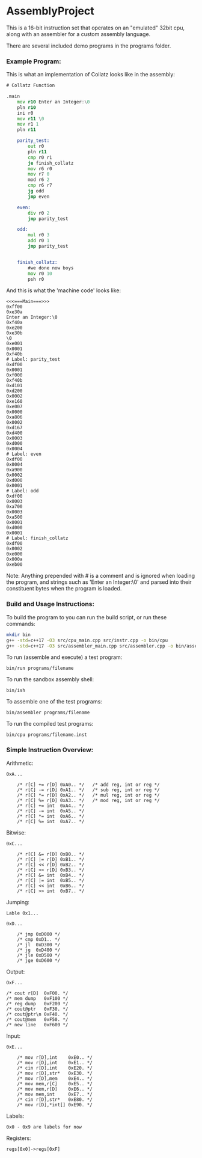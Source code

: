 # AssemblyProject

This is a 16-bit instruction set that operates on an "emulated" 32bit cpu,
along with an assembler for a custom assembly language.

There are several included demo programs in the programs folder. 

### Example Program:
This is what an implementation of Collatz looks like in the assembly:
```asm
# Collatz Function

.main
    mov r10 Enter an Integer:\0
    pln r10
    ini r0
    mov r11 \0
    mov r1 1
    pln r11

    parity_test:
        out r0
        pln r11
        cmp r0 r1
        je finish_collatz
        mov r6 r0
        mov r7 0
        mod r6 2
        cmp r6 r7
        jg odd
        jmp even

    even:
        div r0 2
        jmp parity_test

    odd:
        mul r0 3
        add r0 1
        jmp parity_test


    finish_collatz:
        #we done now boys
        mov r0 10
        psh r0
```
And this is what the 'machine code' looks like:
```
<<<===Main===>>> 
0xff00
0xe30a
Enter an Integer:\0
0xf40a
0xe200
0xe30b
\0
0xe001
0x0001
0xf40b
# Label: parity_test
0xdf00
0x0001
0xf000
0xf40b
0xd101
0xd200
0x0002
0xe160
0xe007
0x0000
0xa806
0x0002
0xd167
0xd400
0x0003
0xd000
0x0004
# Label: even
0xdf00
0x0004
0xa900
0x0002
0xd000
0x0001
# Label: odd
0xdf00
0x0003
0xa700
0x0003
0xa500
0x0001
0xd000
0x0001
# Label: finish_collatz
0xdf00
0x0002
0xe000
0x000a
0xeb00
```
Note: Anything prepended with # is a comment and is ignored when loading the program, and strings such as 'Enter an Integer:\0' and parsed into their constituent bytes when the program is loaded.

### Build and Usage Instructions:

To build the program to you can run the build script, or run these commands:
```bash
mkdir bin
g++ -std=c++17 -O3 src/cpu_main.cpp src/instr.cpp -o bin/cpu
g++ -std=c++17 -O3 src/assembler_main.cpp src/assembler.cpp -o bin/assembler
```
To run (assemble and execute) a test program:
```
bin/run programs/filename
```
To run the sandbox assembly shell:
```
bin/ish
```
To assemble one of the test programs:
```
bin/assembler programs/filename
```
To run the compiled test programs:
```
bin/cpu programs/filename.inst
```

### Simple Instruction Overview:

Arithmetic:

    0xA...

        /* r[C] += r[D] 0xA0.. */   /* add reg, int or reg */
        /* r[C] -= r[D] 0xA1.. */   /* sub reg, int or reg */
        /* r[C] *= r[D] 0xA2.. */   /* mul reg, int or reg */
        /* r[C] %= r[D] 0xA3.. */   /* mod reg, int or reg */
        /* r[C] += int  0xA4.. */
        /* r[C] -= int  0xA5.. */
        /* r[C] *= int  0xA6.. */
        /* r[C] %= int  0xA7.. */

Bitwise:

    0xC...

        /* r[C] &= r[D] 0xB0.. */
        /* r[C] |= r[D] 0xB1.. */
        /* r[C] << r[D] 0xB2.. */
        /* r[C] >> r[D] 0xB3.. */
        /* r[C] &= int  0xB4.. */
        /* r[C] |= int  0xB5.. */
        /* r[C] << int  0xB6.. */
        /* r[C] >> int  0xB7.. */

Jumping:

    Lable 0x1...

    0xD...

        /* jmp 0xD000 */
        /* cmp 0xD1.. */
        /* jl  0xD300 */
        /* jg  0xD400 */
        /* jle 0xD500 */
        /* jge 0xD600 */

Output:

    OxF...

    /* cout r[D]  0xF00. */
    /* mem dump   0xF100 */
    /* reg dump   0xF200 */
    /* cout@ptr   0xF30. */
    /* cout@ptr\n 0xF40. */
    /* cout@mem   0xF50. */
    /* new line   0xF600 */

Input:

    0xE...

        /* mov r[D],int    0xE0.. */
        /* mov r[D],int    0xE1.. */
        /* cin r[D],int    0xE20. */
        /* mov r[D],str*   0xE30. */
        /* mov r[D],mem    0xE4.. */
        /* mov mem,r[C]    0xE5.. */
        /* mov mem,r[D]    0xE6.. */
        /* mov mem,int     0xE7.. */
        /* cin r[D],str*   0xE80. */
        /* mov r[D],*int[] 0xE90. */


Labels:

    0x0 - 0x9 are labels for now

Registers:

    regs[0x0]->regs[0xF]
